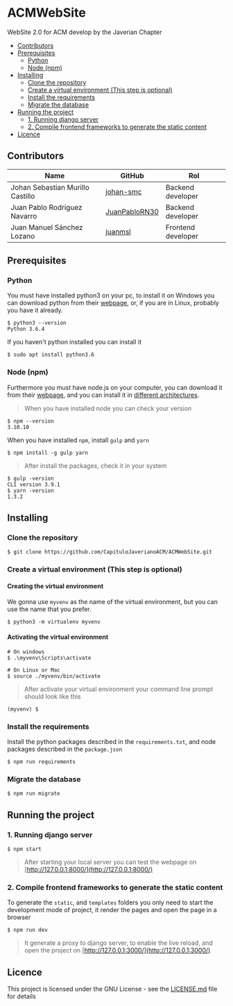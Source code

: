 # ACMWebSite
WebSite 2.0 for ACM develop by the Javerian Chapter

- [Contributors](#contributors)
- [Prerequisites](#prerequisites)
	- [Python](#python)
	- [Node (npm)](#node-npm)
- [Installing](#installing)
	- [Clone the repository](#clone-the-repository)
	- [Create a virtual environment (This step is optional)](#create-a-virtual-environment-this-step-is-optional)
	- [Install the requirements](#install-the-requirements)
	- [Migrate the database](#migrate-the-database)
- [Running the project](#running-the-project)
	- [1. Running django server](#1-running-django-server)
	- [2. Compile frontend frameworks to generate the static content](#2-compile-frontend-frameworks-to-generate-the-static-content)
- [Licence](#licence)

## Contributors
| Name                             | GitHub                                            | Rol                |
| -------------------------------- | ------------------------------------------------- | ------------------ |
| Johan Sebastian Murillo Castillo | [johan-smc](https://github.com/johan-smc)         | Backend developer  |
| Juan Pablo Rodriguez Navarro     | [JuanPabloRN30](https://github.com/JuanPabloRN30) | Backend developer  |
| Juan Manuel Sánchez Lozano       | [juanmsl](https://github.com/juanmsl)             | Frontend developer |


## Prerequisites

### Python
You must have installed python3 on your pc, to install it on Windows you can download python from their [webpage](https://www.python.org/downloads/), or, if you are in Linux, probably you have it already.


```shell
$ python3 --version
Python 3.6.4
```

If you haven't python installed you can install it

```shell
$ sudo apt install python3.6
```

### Node (npm)

Furthermore you must have node.js on your computer, you can download it from their [webpage](https://nodejs.org/en/download/), and you can install it in [different architectures](https://nodejs.org/es/download/package-manager/).

> When you have installed node you can check your version
```shell
$ npm --version
3.10.10
```

When you have installed `npm`, install `gulp` and `yarn`
```shell
$ npm install -g gulp yarn
```

> After install the packages, check it in your system
```shell
$ gulp -version
CLI version 3.9.1
$ yarn -version
1.3.2
```

## Installing
### Clone the repository

```shell
$ git clone https://github.com/CapituloJaverianoACM/ACMWebSite.git
```

### Create a virtual environment (This step is optional)

#### Creating the virtual environment

We gonna use `myvenv` as the name of the virtual environment, but you can use the name that you prefer.

```shell
$ python3 -m virtualenv myvenv
```

#### Activating the virtual environment

```shell
# On windows
$ .\myvenv\Scripts\activate

# On Linux or Mac
$ source ./myvenv/bin/activate
```

> After activate your virtual environment your command line prompt should look like this

```shell
(myvenv) $
```

### Install the requirements

Install the python packages described in the `requirements.txt`, and node packages described in the `package.json`

```shell
$ npm run requirements
```

### Migrate the database

```shell
$ npm run migrate
```

## Running the project
### 1. Running django server

```shell
$ npm start
```

> After starting your local server you can test the webpage on [http://127.0.0.1:8000/](http://127.0.0.1:8000/)

### 2. Compile frontend frameworks to generate the static content
	
To generate the `static`, and `templates` folders you only need to start the development mode of project, it render the pages and open the page in a browser

```shell
$ npm run dev
```

> It generate a proxy to django server, to enable the live reload, and open the project on [http://127.0.0.1:3000/](http://127.0.0.1:3000/)

## Licence
This project is licensed under the GNU License - see the [LICENSE.md](https://github.com/CapituloJaverianoACM/ACMWebSite/blob/master/LICENSE) file for details
